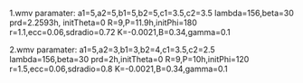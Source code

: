 1.wmv 
paramater:
a1=5,a2=5,b1=5,b2=5,c1=3.5,c2=3.5
lambda=156,beta=30
prd=2.2593h, initTheta=0
R=9,P=11.9h,initPhi=180
r=1.1,ecc=0.06,sdradio=0.72 
K=-0.0021,B=0.34,gamma=0.1


2.wmv 
paramater:
a1=5,a2=3,b1=3,b2=4,c1=3.5,c2=2.5
lambda=156,beta=30
prd=2h,initTheta=0
R=9,P=10h,initPhi=120
r=1.5,ecc=0.06,sdradio=0.8 
K=-0.0021,B=0.34,gamma=0.1
